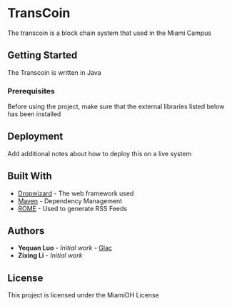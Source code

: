 # TransCoin

The transcoin is a block chain system that used in the Miami Campus

## Getting Started

The Transcoin is written in Java 

### Prerequisites

Before using the project, make sure that the external libraries listed below has been installed

## Deployment

Add additional notes about how to deploy this on a live system

## Built With

* [Dropwizard](http://www.dropwizard.io/1.0.2/docs/) - The web framework used
* [Maven](https://maven.apache.org/) - Dependency Management
* [ROME](https://rometools.github.io/rome/) - Used to generate RSS Feeds

## Authors

* **Yequan Luo** - *Initial work* - [Glac](https://github.com/Glac)
* **Zixing Li** - *Initial work* 

## License

This project is licensed under the MiamiOH License 

